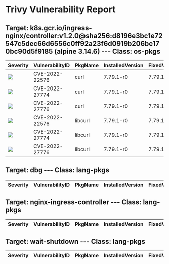 # Trivy Vulnerability Report




## Target: k8s.gcr.io/ingress-nginx/controller:v1.2.0@sha256:d8196e3bc1e72547c5dec66d6556c0ff92a23f6d0919b206be170bc90d5f9185 (alpine 3.14.6) --- Class: os-pkgs
|Severity|VulnerabilityID|PkgName|InstalledVersion|FixedVersion|
|--------|---------------|-------|----------------|------------|
|![](https://img.shields.io/badge/-MEDIUM-yellow)|CVE-2022-22576|curl|7.79.1-r0|7.79.1-r1|
|![](https://img.shields.io/badge/-MEDIUM-yellow)|CVE-2022-27774|curl|7.79.1-r0|7.79.1-r1|
|![](https://img.shields.io/badge/-MEDIUM-yellow)|CVE-2022-27776|curl|7.79.1-r0|7.79.1-r1|
|![](https://img.shields.io/badge/-MEDIUM-yellow)|CVE-2022-22576|libcurl|7.79.1-r0|7.79.1-r1|
|![](https://img.shields.io/badge/-MEDIUM-yellow)|CVE-2022-27774|libcurl|7.79.1-r0|7.79.1-r1|
|![](https://img.shields.io/badge/-MEDIUM-yellow)|CVE-2022-27776|libcurl|7.79.1-r0|7.79.1-r1|

## Target: dbg --- Class: lang-pkgs
|Severity|VulnerabilityID|PkgName|InstalledVersion|FixedVersion|
|--------|---------------|-------|----------------|------------|

## Target: nginx-ingress-controller --- Class: lang-pkgs
|Severity|VulnerabilityID|PkgName|InstalledVersion|FixedVersion|
|--------|---------------|-------|----------------|------------|

## Target: wait-shutdown --- Class: lang-pkgs
|Severity|VulnerabilityID|PkgName|InstalledVersion|FixedVersion|
|--------|---------------|-------|----------------|------------|
